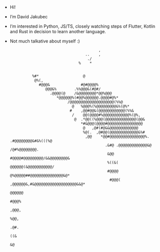 - Hi!
- I’m David Jakubec
- I’m interested in Python, JS/TS, closely watching steps of Flutter, Kotlin and Rust in decision to learn another language.
- Not much talkative about myself :)

                                                                                                                      
                                                                                                                        
                                                                                                                        
                                                                                                                        
                                                                                                                        
                                              ,                                                                         
                                        ..    ,                                                                         
                                         ./                                                                             
                                     %    *                                                                             
                                                                                                                        
                                                                                                                        
                %#*                    @                                                                                
                 @%(,                                                                                                   
                   #@@@&              #@#@@@@%                                                                          
                      @@@&%        .%%@@@&(#@#/                                                                         
                        .@@@@(@    /&@@@@@@@@*@@%@@@                                                                    
                           *@@@@@@%(#@@%@@@@@@.@@@@#@%*                                                                 
                                /@@@@@@@@@@@@@@@@@@@@(%%@                                                               
                                  @   %@@@%(%@@@@@@@@@&%(@%*                                                            
                                 #    ,@@#@@&(@@@@@@@@@@@@(%%&                                                          
                                  /    @@(@@@@#%@@@@@@@@@@@@%(@%,                                                       
                                   @  .*@@((%@@@(@@@@@@@@@@@@@@(@@&                                                     
                                      *#&@@@(@@@@#@@@@@@@@@@@@@@@@                                                      
                                       @   ,@#(#@&&@@@@@@@@@@@@@                                                        
                                       %@(.  ,@#@@(@@@@@@@@@@@@@&%#                                                     
                                        ,@@    *@@#@@@@@@@@@@@@@@@@%.                .#@@@@@@@@&#&%(((%@                
                                                 .&#@ .@@@@@@@@@@@@@&@     /@#%@@@@@@@@.                                
                                                  &@@   #@@@@#@@@@@@@@@/&&@@@@@@@@&                                     
                                                  %((&(   @@@@@@(&@@@@@@@@@@@/                                          
                                                  #@@@@     @%@@@@@##@@@@@@@@@@@@@@@&@*                                 
                                                   #@@@(      ,@@@@@@&,#&@@@@@@@@@@@@@@@@@@@&&@*                        
                                                                                           @@@@@@                       
                                                                                              #@@@%                     
                                                                                                 ,@@@,                  
                                                                                                     %@@,               
                                                                                                        .@#.            
                                                                                                           ((&          
                                                                                                              &@        
                                                                                                                        
                                                                                                                        
                                                                                                                        
                                                                                                                        
                                                                                                                        
                                                                                                                        
                                                                                                                        
                                                                                                                        
                                                                                                                        
                                                                                                                        
